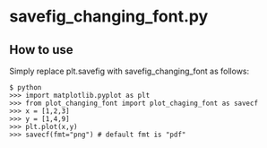 # savefig_changing_font.py

## How to use

Simply replace plt.savefig with savefig_changing_font as follows:

    $ python
    >>> import matplotlib.pyplot as plt
    >>> from plot_changing_font import plot_chaging_font as savecf
    >>> x = [1,2,3]
    >>> y = [1,4,9]
    >>> plt.plot(x,y)
    >>> savecf(fmt="png") # default fmt is "pdf"

